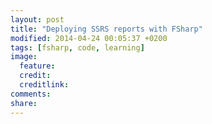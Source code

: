 ```yaml
---
layout: post
title: "Deploying SSRS reports with FSharp"
modified: 2014-04-24 00:05:37 +0200
tags: [fsharp, code, learning]
image:
  feature: 
  credit: 
  creditlink: 
comments: 
share: 
---
```

